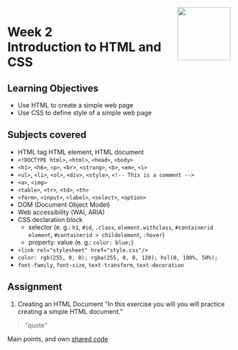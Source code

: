 <a href="../">
  <img src="/img/Introduction_to_Back-End_Development_logo.avif" width="120" align="right">
</a>

# Week 2 <br> Introduction to HTML and CSS

## Learning Objectives
- Use HTML to create a simple web page
- Use CSS to define style of a simple web page

## Subjects covered
- HTML tag HTML element, HTML document
- `<!DOCTYPE html>`, `<html>`, `<head>`, `<body>`
- `<h1>`, `<h6>`, `<p>`, `<br>`, `<strong>`, `<b>`, `<em>`, `<i>`
- `<ul>`, `<li>`, `<ol>`, `<div>`, `<style>`, `<!-- This is a comment -->`
- `<a>`, `<img>`
- `<table>`, `<tr>`, `<td>`, `<th>`
- `<form>`, `<input>`, `<label>`, `<select>`, `<option>`
- DOM (Document Object Model)
- Web accessibility (WAI, ARIA)
- CSS declaration block
  - selector (e. g.: `h1`, `#id`, `.class`, `element.withclass`, `#containerid element`, `#containerid > childelement`, `:hover`)
  - property: value (e. g.: `color: blue;`)
- `<link rel="stylesheet" href="style.css"/>`
- `color: rgb(255, 0, 0); rgba(255, 0, 0, 128); hsl(0, 100%, 50%);` 
- `font-family`, `font-size`, `text-transform`, `text-decoration`


## Assignment

1. Creating an HTML Document 
"In this exercise you will you will practice creating a simple HTML document."

>"quote"

Main points, and own [shared code](./code.language) 
